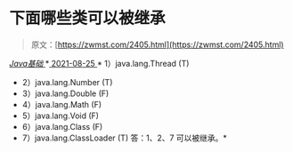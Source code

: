 <!--yml
category: 未分类
date: 0001-01-01 00:00:00
-->

# 下面哪些类可以被继承

> 原文：[https://zwmst.com/2405.html](https://zwmst.com/2405.html)

   [ *Java基础* ](https://zwmst.com/java%e5%9f%ba%e7%a1%80)*[ <time datetime="2021-08-25T09:30:44+08:00"> 2021-08-25 </time> ](https://zwmst.com/2405.html)  *   1）java.lang.Thread (T)
*   2）java.lang.Number (T)
*   3）java.lang.Double (F)
*   4）java.lang.Math (F)
*   5）java.lang.Void (F)
*   6）java.lang.Class (F)
*   7）java.lang.ClassLoader (T)
    答：1、2、7 可以被继承。*